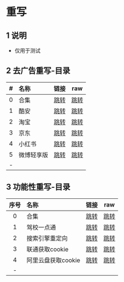 # 重写

## 1 说明

* 仅用于测试

## 2 去广告重写-目录

|#|名称|链接|raw|
|:----:|:----|:----:|:----:|
|0|合集|[跳转](/rewrite/ad/ad_rewrite_00.txt)|[跳转](https://raw.githubusercontent.com/xilemon/quanx/main/rewrite/ad/ad_rewrite_00.txt)|
|1|酷安|[跳转](/rewrite/ad/kuan_01.txt)|[跳转](https://raw.githubusercontent.com/xilemon/quanx/main/rewrite/ad/kuan_01.txt)|
|2|淘宝|[跳转](/rewrite/ad/taobao_02.txt)|[跳转](https://raw.githubusercontent.com/xilemon/quanx/main/rewrite/ad/taobao_02.txt)|
|3|京东|[跳转](/rewrite/ad/jingdong_03.txt)|[跳转](https://raw.githubusercontent.com/xilemon/quanx/main/rewrite/ad/jingdong_03.txt)|
|4|小红书|[跳转](/rewrite/ad/xiaohongshu_04.txt)|[跳转](https://raw.githubusercontent.com/xilemon/quanx/main/rewrite/ad/xiaohongshu_04.txt)|
|5|微博轻享版|[跳转](/rewrite/ad/weiboqxb_05.txt)|[跳转](https://raw.githubusercontent.com/xilemon/quanx/main/rewrite/ad/weiboqxb_05.txt)|
|-| | |

## 3 功能性重写-目录

|序号|名称|链接|raw|
|:----:|:----|:----:|:----:|
|0|合集|[跳转](/rewrite/js/js_rewrite_00.txt)|[跳转](https://raw.githubusercontent.com/xilemon/quanx/main/rewrite/js/js_rewrite_00.txt)|
|1|驾校一点通|[跳转](/rewrite/js/jiaxiaoedt_01.txt)|[跳转](https://raw.githubusercontent.com/xilemon/quanx/main/rewrite/js/jiaxiaoedt_01.txt)|
|2|搜索引擎重定向|[跳转](/rewrite/js/Q_Search_02.txt)|[跳转](https://raw.githubusercontent.com/xilemon/quanx/main/rewrite/js/Q_Search_02.txt)|
|3|联通获取cookie|[跳转](/rewrite/js/cookie_liantong_03.txt)|[跳转](https://raw.githubusercontent.com/xilemon/quanx/main/rewrite/js/cookie_liantong_03.txt)|
|4|阿里云盘获取cookie|[跳转](/rewrite/js/cookie_aliyunpan_04.txt)|[跳转](https://raw.githubusercontent.com/xilemon/quanx/main/rewrite/js/cookie_aliyunpan_04.txt)|
|-| | |
